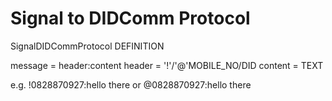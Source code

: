 # Signal to DIDComm Protocol

SignalDIDCommProtocol DEFINITION

message = header:content
header = '!'/'@'MOBILE_NO/DID
content = TEXT

e.g. !0828870927:hello there
or   @0828870927:hello there
